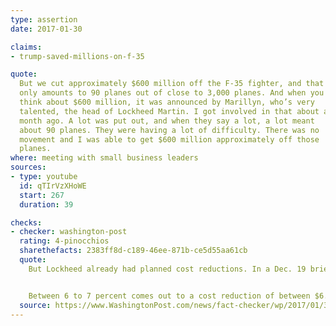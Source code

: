 ```yaml
---
type: assertion
date: 2017-01-30

claims:
- trump-saved-millions-on-f-35

quote:
  But we cut approximately $600 million off the F-35 fighter, and that
  only amounts to 90 planes out of close to 3,000 planes. And when you
  think about $600 million, it was announced by Marillyn, who’s very
  talented, the head of Lockheed Martin. I got involved in that about a
  month ago. A lot was put out, and when they say a lot, a lot meant
  about 90 planes. They were having a lot of difficulty. There was no
  movement and I was able to get $600 million approximately off those
  planes.
where: meeting with small business leaders
sources:
- type: youtube
  id: qTIrVzXHoWE
  start: 267
  duration: 39

checks:
- checker: washington-post
  rating: 4-pinocchios
  sharethefacts: 2383ff8d-c189-46ee-871b-ce5d55aa61cb
  quote:
    But Lockheed already had planned cost reductions. In a Dec. 19 briefing — before Trump began meeting with Hewson — the head of the Defense Department’s F-35 Joint Program Office, Air Force Lt. Gen. Christopher Bogdan, announced costs would come down “significantly.” The next stage in the F-35 program’s low-rate initial production was a new batch of 90 airplanes, called Lot 10. Bogdan had estimated that Lot 10 planes would cost “somewhere on the order of 6 to 7 percent per airplane” less than Lot 9 planes.


    Between 6 to 7 percent comes out to a cost reduction of between $6.1 million and $7.1 million per plane, or between $549 million and $630 million for a full lot of 90 planes, The Washington Post’s [Aaron Gregg reported](https://www.washingtonpost.com/news/checkpoint/wp/2017/01/30/trump-says-lockheed-martin-has-cut-600-million-from-f-35-program/). This cost reduction is already reflected in the Air Force’s budget.
  source: https://www.WashingtonPost.com/news/fact-checker/wp/2017/01/31/trumps-claim-taking-credit-for-cutting-600-million-from-the-f-35-program/
---
```

